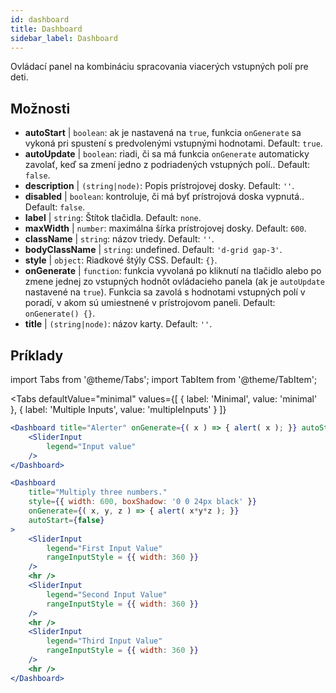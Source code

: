 ```yaml
--- 
id: dashboard 
title: Dashboard
sidebar_label: Dashboard 
---
```


Ovládací panel na kombináciu spracovania viacerých vstupných polí pre deti.

## Možnosti

* __autoStart__ | `boolean`: ak je nastavená na `true`, funkcia `onGenerate` sa vykoná pri spustení s predvolenými vstupnými hodnotami. Default: `true`.
* __autoUpdate__ | `boolean`: riadi, či sa má funkcia `onGenerate` automaticky zavolať, keď sa zmení jedno z podriadených vstupných polí.. Default: `false`.
* __description__ | `(string|node)`: Popis prístrojovej dosky. Default: `''`.
* __disabled__ | `boolean`: kontroluje, či má byť prístrojová doska vypnutá.. Default: `false`.
* __label__ | `string`: Štítok tlačidla. Default: `none`.
* __maxWidth__ | `number`: maximálna šírka prístrojovej dosky. Default: `600`.
* __className__ | `string`: názov triedy. Default: `''`.
* __bodyClassName__ | `string`: undefined. Default: `'d-grid gap-3'`.
* __style__ | `object`: Riadkové štýly CSS. Default: `{}`.
* __onGenerate__ | `function`: funkcia vyvolaná po kliknutí na tlačidlo alebo po zmene jednej zo vstupných hodnôt ovládacieho panela (ak je `autoUpdate` nastavené na `true`). Funkcia sa zavolá s hodnotami vstupných polí v poradí, v akom sú umiestnené v prístrojovom paneli. Default: `onGenerate() {}`.
* __title__ | `(string|node)`: názov karty. Default: `''`.


## Príklady

import Tabs from '@theme/Tabs';
import TabItem from '@theme/TabItem';

<Tabs
    defaultValue="minimal"
    values={[
        { label: 'Minimal', value: 'minimal' },
        { label: 'Multiple Inputs', value: 'multipleInputs' }
    ]}
>

<TabItem value="minimal"> 

```jsx live
<Dashboard title="Alerter" onGenerate={( x ) => { alert( x ); }} autoStart={false} >
    <SliderInput
        legend="Input value"
    />
</Dashboard>
```

</TabItem>

<TabItem value="multipleInputs" > 

```jsx live
<Dashboard 
    title="Multiply three numbers."
    style={{ width: 600, boxShadow: '0 0 24px black' }}
    onGenerate={( x, y, z ) => { alert( x*y*z ); }} 
    autoStart={false} 
>
    <SliderInput
        legend="First Input Value"
        rangeInputStyle = {{ width: 360 }}
    />
    <hr />
    <SliderInput
        legend="Second Input Value"
        rangeInputStyle = {{ width: 360 }}
    />
    <hr />
    <SliderInput
        legend="Third Input Value"
        rangeInputStyle = {{ width: 360 }}
    />
    <hr />
</Dashboard>
```

</TabItem>

</Tabs>
